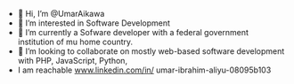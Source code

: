 - 👋 Hi, I’m @UmarAikawa
- 👀 I’m interested in Software Development
- 🌱 I’m currently a Sofware developer with a federal government institution of mu home country.
- 💞️ I’m looking to collaborate on mostly web-based software development with PHP, JavaScript, Python, 
- I am reachable www.linkedin.com/in/ umar-ibrahim-aliyu-08095b103
